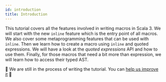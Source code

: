 ```yaml
---
id: introduction
title: Introduction
---
```


This tutorial covers all the features involved in writing macros in Scala 3.
We will start with the new `inline` feature which is the entry point of all macros.
We also cover some metaprogramming features that can be used with `inline`.
Then we learn how to create a macro using `inline` and quoted expressions.
We will have a look at the _quoted expressions_ API and how to use them.
Finally, for those macros that need a bit more than expression, we will learn how to access their typed AST.

🚧 We are still in the process of writing the tutorial. You can [help us improve it][contributing] 🚧

[inline]: tutorial/inline.md
[contributing]: contributing.md
